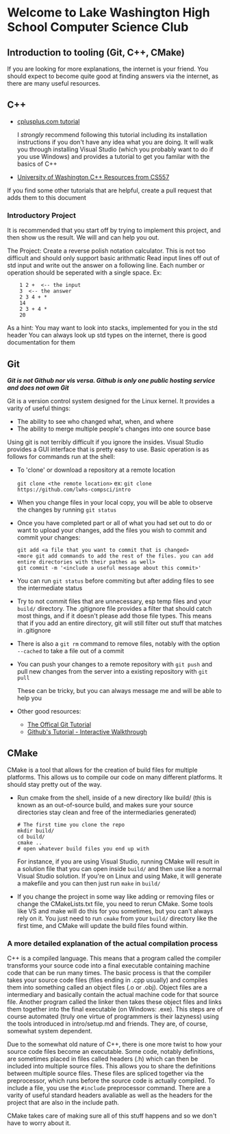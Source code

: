# Welcome to Lake Washington High School Computer Science Club #

## Introduction to tooling (Git, C++, CMake) ##

If you are looking for more explanations, the internet is your friend. You should expect to become quite good at finding answers via the internet, as there are many useful resources.

## C++ ##

+ [cplusplus.com tutorial](http://www.cplusplus.com/doc/tutorial/)
	
	I _strongly_ recommend following this tutorial including its installation instructions if you don't have any idea what you are doing. It will walk you through installing Visual Studio (which you probably want to do if you use Windows) and provides a tutorial to get you familar with the basics of C++

+ [University of Washington C++ Resources from CS557](https://courses.cs.washington.edu/courses/cse557/15au/projects/c++resources.html)

If you find some other tutorials that are helpful, create a pull request that adds them to this document

### Introductory Project ###
It is recommended that you start off by trying to implement this project, and then show us the result. We will and can help you out.

The Project: Create a reverse polish notation calculator. This is not too difficult and should only support basic arithmatic
Read input lines off out of std input and write out the answer on a following line. Each number or operation should be seperated with a single space.
Ex:
```
	1 2 +  <-- the input
	3  <-- the answer
	2 3 4 + *
	14
	2 3 + 4 *
	20
```
As a hint: You may want to look into stacks, implemented for you in the <stack> std header
You can always look up std types on the internet, there is good documentation for them


## Git ##

___Git *is* *not* Github nor vis versa. Github is only one public hosting service and *does not* own Git___

Git is a version control system designed for the Linux kernel. It provides a varity of useful things:
+ The ability to see who changed what, when, and where
+ The ability to merge multiple people's changes into one source base

Using git is not terribly difficult if you ignore the insides. Visual Studio provides a GUI interface that is pretty easy to use. Basic operation is as follows for commands run at the shell:

+ To 'clone' or download a repository at a remote location

	`git clone <the remote location>`
	ex: `git clone https://github.com/lwhs-compsci/intro`

+ When you change files in your local copy, you will be able to observe the changes by running `git status`
+ Once you have completed part or all of what you had set out to do or want to upload your changes, add the files you wish to commit and  commit your changes:

	```
	git add <a file that you want to commit that is changed>
	<more git add commands to add the rest of the files. you can add entire directories with their pathes as well>
	git commit -m '<include a useful message about this commit>'
	```
+ You can run `git status` before commiting but after adding files to see the intermediate status
+ Try to not commit files that are unnecessary, esp temp files and your `build/` directory. The .gitignore file provides a filter that should catch most things, and if it doesn't please add those file types. This means that if you add an entire directory, git will still filter out stuff that matches in .gitignore
+ There is also a `git rm` command to remove files, notably with the option `--cached` to take a file out of a commit
+ You can push your changes to a remote repository with `git push` and pull new changes from the server into a existing repository with `git pull`

	These can be tricky, but you can always message me and will be able to help you

+ Other good resources:
	
	+ [The Offical Git Tutorial](https://git-scm.com/docs/gittutorial)
	+ [Github's Tutorial - Interactive Walkthrough](https://try.github.io/levels/1/challenges/1)

## CMake ##

CMake is a tool that allows for the creation of build files for multiple platforms. This allows us to compile our code on many different platforms. It should stay pretty out of the way.
+ Run cmake from the shell, inside of a new directory like build/ (this is known as an out-of-source build, and makes sure your source directories stay clean and free of the intermediaries generated)

	```
	# The first time you clone the repo
	mkdir build/
	cd build/
	cmake ..
	# open whatever build files you end up with 
	```
	For instance, if you are using Visual Studio, running CMake will result in a solution file that you can open inside `build/` and then use like a normal Visual Studio solution. If you're on Linux and using Make, it will generate a makefile and you can then just run `make` in `build/` 

+ If you change the project in some way like adding or removing files or change the CMakeLists.txt file, you need to rerun CMake. Some tools like VS and make will do this for you sometimes, but you can't always rely on it. You just need to run `cmake` from your `build/` directory like the first time, and CMake will update the build files found within.

### A more detailed explanation of the actual compilation process ###

C++ is a compiled language. This means that a program called the compiler transforms your source code into a final executable containing machine code that can be run many times. The basic process is that the compiler takes your source code files (files ending in .cpp usually) and compiles them into something called an object files (.o or .obj). Object files are a intermediary and basically contain the actual machine code for that source file. Another program called the linker then takes these object files and links them together into the final executable (on Windows: .exe). This steps are of course automated (truly one virtue of programmers is their lazyness) using the tools introduced in intro/setup.md and friends. They are, of course, somewhat system dependent.

Due to the somewhat old nature of C++, there is one more twist to how your source code files become an executable. Some code, notably definitions, are sometimes placed in files called headers (.h) which can then be included into multiple source files. This allows you to share the definitions between multiple source files. These files are spliced together via the preprocessor, which runs before the source code is actually compiled. To include a file, you use the `#include` preprocessor command. There are a varity of useful standard headers avaliable as well as the headers for the project that are also in the include path.

CMake takes care of making sure all of this stuff happens and so we don't have to worry about it.

